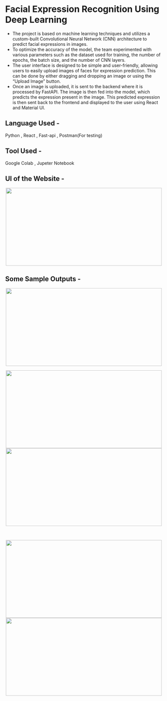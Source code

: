 # Facial Expression Recognition Using Deep Learning
<ul>
  <li>The project is based on machine learning techniques and utilizes a custom-built Convolutional Neural Network (CNN) architecture to predict facial expressions in images.    </li>
  <li>To optimize the accuracy of the model, the team experimented with various parameters such as the dataset used for training, the number of epochs, the batch size, and the   number of CNN layers.</li>
  <li>The user interface is designed to be simple and user-friendly, allowing users to easily upload images of faces for expression prediction. This can be done by either         dragging and dropping an image or using the “Upload Image” button.</li>
  <li>Once an image is uploaded, it is sent to the backend where it is processed by FastAPI. The image is then fed into the model, which predicts the expression present in the    image. This predicted expression is then sent back to the frontend and displayed to the user using React and Material UI.</li>
</ul>  

## Language Used - 
Python , React , Fast-api , Postman(For testing)

## Tool Used - 
Google Colab , Jupeter Notebook

## UI of the Website - 
<p align="center"><kbd><img src="https://github.com/HarshalDhunde/-facialExpressionRecognition/assets/101267394/0c07e435-1ef6-4fda-83e5-7abb8d542292" width="500" height="250" /></kbd></p>

## Some Sample Outputs -   
<p align="center"><kbd><img src="https://github.com/HarshalDhunde/-facialExpressionRecognition/assets/101267394/c0fbc71c-61de-4e75-98b5-1c0b07eda98dhttps://github.com/HarshalDhunde/-facialExpressionRecognition/assets/101267394/c0fbc71c-61de-4e75-98b5-1c0b07eda98d" width="500" height="250" /></kbd></p>
<p align="center"><kbd><img src="https://github.com/HarshalDhunde/-facialExpressionRecognition/assets/101267394/b0b2d178-e953-4586-a063-8e2f44847db6" width="500" height="250" /></kbd>
<kbd><img src="https://github.com/HarshalDhunde/-facialExpressionRecognition/assets/101267394/b1a73d82-a71b-47d2-9837-3e0e962609bc" width="500" height="250" /></kbd></p><br>
<p align="center"><kbd><img src="https://github.com/HarshalDhunde/-facialExpressionRecognition/assets/101267394/1404ee9c-afcd-4224-bb9e-01ca4cb81342" width="500" height="250" /></kbd>
<kbd><img src="https://github.com/HarshalDhunde/-facialExpressionRecognition/assets/101267394/454be3e5-a080-40b1-89b2-a8b05d96c689" width="500" height="250" /></kbd></p><br>





